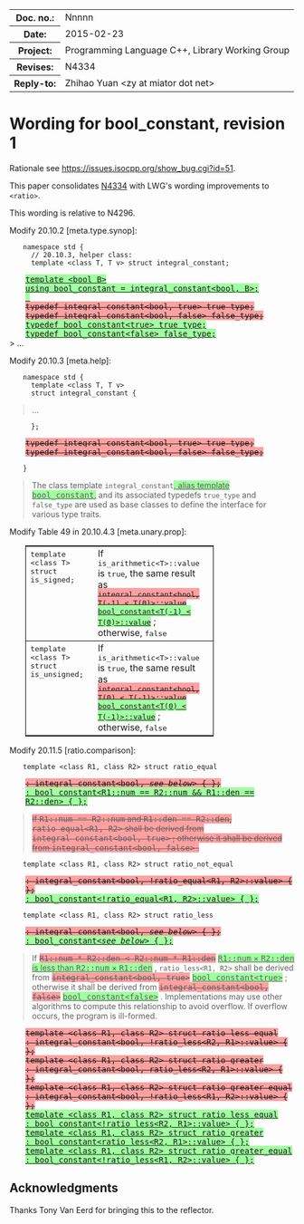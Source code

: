 <!-- maruku -o bool_constant.html bool_constant.md -->

<style type="text/css">
pre code { display: block; margin-left: 2em; }
div { display: block; margin-left: 2em; }
ins { text-decoration: underline; background-color: #A0FFA0 }
del { text-decoration: line-through; background-color: #FFA0A0 }
table.std { border: 1pt solid black; border-collapse: collapse; width: 70%; }
table.std td { border-bottom: 1pt solid black; vertical-align: text-top; }
</style>

<table><tbody>
<tr><th>Doc. no.:</th>	<td>Nnnnn</td></tr>
<tr><th>Date:</th>	<td>2015-02-23</td></tr>
<tr><th>Project:</th>	<td>Programming Language C++, Library Working Group</td></tr>
<tr><th>Revises:</th>	<td>N4334</td></tr>
<tr><th>Reply-to:</th>	<td>Zhihao Yuan &lt;zy at miator dot net&gt;</td></tr>
</tbody></table>

# Wording for bool_constant, revision 1

Rationale see <https://issues.isocpp.org/show_bug.cgi?id=51>.

This paper consolidates
[N4334](http://www.open-std.org/JTC1/SC22/WG21/docs/papers/2014/n4334.html)
with LWG's wording improvements to `<ratio>`.

This wording is relative to N4296.

Modify 20.10.2 &#91;meta.type.synop&#93;:

    namespace std {
      // 20.10.3, helper class:
      template <class T, T v> struct integral_constant;
<div>
<ins><tt>
      template &lt;bool B&gt;<br/>
      using bool_constant = integral_constant&lt;bool, B&gt;;<br/>
      &nbsp;<br/>
</tt></ins>
<del><tt>
      typedef integral_constant&lt;bool, true&gt; true_type;<br/>
      typedef integral_constant&lt;bool, false&gt; false_type;<br/>
</tt></del>
<ins><tt>
      typedef bool_constant&lt;true&gt; true_type;<br/>
      typedef bool_constant&lt;false&gt; false_type;<br/>
</tt></ins>
</div>
> ...

Modify 20.10.3 &#91;meta.help&#93;:

    namespace std {
      template <class T, T v>
      struct integral_constant {
> ...

      };
<div>
<del><tt>
      typedef integral_constant&lt;bool, true&gt; true_type;<br/>
      typedef integral_constant&lt;bool, false&gt; false_type;<br/>
</tt></del>
</div>

    }

> The class template `integral_constant`<ins>, alias template
> <tt>bool_constant</tt>,</ins> and its associated typedefs `true_type`
> and `false_type` are used as base classes to define the
> interface for various type traits.

Modify Table 49 in 20.10.4.3 &#91;meta.unary.prop&#93;:

<div>
<table class="std"><tbody>
<tr>
<td style="width: 40%">
<tt>
template &lt;class T&gt;<br/>
struct is_signed;<br/>
</tt>
</td>
<td style="width: 30%">
If <tt>is_arithmetic&lt;T&gt;::value</tt> is <tt>true</tt>, the same result as
<del><tt>integral_constant&lt;bool, T(-1) &lt; T(0)&gt;::value</tt></del>
<ins><tt>bool_constant&lt;T(-1) &lt; T(0)&gt;::value</tt></ins>
; otherwise, <tt>false</tt>
</td>
<td>
</td>
</tr>
<tr>
<td style="width: 40%">
<tt>
template &lt;class T&gt;<br/>
struct is_unsigned;<br/>
</tt>
</td>
<td style="width: 30%">
If <tt>is_arithmetic&lt;T&gt;::value</tt> is <tt>true</tt>, the same result as
<del><tt>integral_constant&lt;bool, T(0) &lt; T(-1)&gt;::value</tt></del>
<ins><tt>bool_constant&lt;T(0) &lt; T(-1)&gt;::value</tt></ins>
; otherwise, <tt>false</tt>
</td>
<td>
</td>
</tr>
</tbody></table>
</div>

Modify 20.11.5 &#91;ratio.comparison&#93;:

    template <class R1, class R2> struct ratio_equal
<div>
<del><tt>
      : integral_constant&lt;bool, <i>see below</i>&gt; { };<br/>
</tt></del>
<ins><tt>
      : bool_constant&lt;R1::num == R2::num &amp;&amp;
R1::den == R2::den&gt; { };<br/>
</tt></ins>
</div>

> <del>
> If <tt>R1::num == R2::num</tt> and <tt>R1::den == R2::den</tt>,
> <tt>ratio_equal&lt;R1, R2&gt;</tt>
> shall be derived from
> <tt>integral_constant&lt;bool, true&gt;</tt>
> ; otherwise it shall be derived from
> <tt>integral_constant&lt;bool, false&gt;</tt>
> .
> </del>

    template <class R1, class R2> struct ratio_not_equal
<div>
<del><tt>
      : integral_constant&lt;bool,
      !ratio_equal&lt;R1, R2&gt;::value&gt; { };<br/>
</tt></del>
<ins><tt>
      : bool_constant&lt;!ratio_equal&lt;R1, R2&gt;::value&gt; { };<br/>
</tt></ins>
</div>

    template <class R1, class R2> struct ratio_less
<div>
<del><tt>
      : integral_constant&lt;bool, <i>see below</i>&gt; { };<br/>
</tt></del>
<ins><tt>
      : bool_constant&lt;<i>see below</i>&gt; { };<br/>
</tt></ins>
</div>

> If
> <del><tt>R1::num * R2::den &lt; R2::num * R1::den</tt></del>
> <ins><tt>R1::num</tt> &times; <tt>R2::den</tt> is less than
> <tt>R2::num</tt> &times; <tt>R1::den</tt></ins>
> , `ratio_less<R1, R2>` shall be
> derived from
> <del><tt>integral_constant&lt;bool, true&gt;</tt></del>
> <ins><tt>bool_constant&lt;true&gt;</tt></ins>
> ; otherwise it shall be derived from
> <del><tt>integral_constant&lt;bool, false&gt;</tt></del>
> <ins><tt>bool_constant&lt;false&gt;</tt></ins>
> . Implementations may use other algorithms to compute this relationship to
> avoid overflow. If overflow occurs, the program is ill-formed.

<div>
<del><tt>
  template &lt;class R1, class R2&gt; struct ratio_less_equal<br/>
    : integral_constant&lt;bool, !ratio_less&lt;R2, R1&gt;::value&gt; { };<br/>
  template &lt;class R1, class R2&gt; struct ratio_greater<br/>
    : integral_constant&lt;bool, ratio_less&lt;R2, R1&gt;::value&gt; { };<br/>
  template &lt;class R1, class R2&gt; struct ratio_greater_equal<br/>
    : integral_constant&lt;bool, !ratio_less&lt;R1, R2&gt;::value&gt; { };<br/>
</tt></del>
<ins><tt>
  template &lt;class R1, class R2&gt; struct ratio_less_equal<br/>
    : bool_constant&lt;!ratio_less&lt;R2, R1&gt;::value&gt; { };<br/>
  template &lt;class R1, class R2&gt; struct ratio_greater<br/>
    : bool_constant&lt;ratio_less&lt;R2, R1&gt;::value&gt; { };<br/>
  template &lt;class R1, class R2&gt; struct ratio_greater_equal<br/>
    : bool_constant&lt;!ratio_less&lt;R1, R2&gt;::value&gt; { };<br/>
</tt></ins>
</div>

## Acknowledgments

Thanks Tony Van Eerd for bringing this to the reflector.
